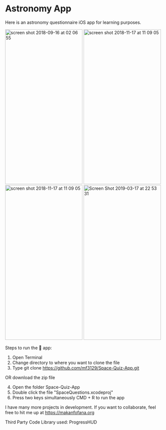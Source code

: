 # Astronomy App

Here is an astronomy questionnaire iOS app for learning purposes. 


<img width="250" height="500" alt="screen shot 2018-09-16 at 02 06 55" src="https://user-images.githubusercontent.com/43025563/48663045-6fe37780-ea58-11e8-8af7-6ca316f57daa.png"> <img  width="250" height="500" alt="screen shot 2018-11-17 at 11 09 05" src="https://media.giphy.com/media/1BgsR76YEOzExdO8dq/giphy.gif">
<img  width="250" height="500" alt="screen shot 2018-11-17 at 11 09 05" src="https://user-images.githubusercontent.com/43025563/48663108-395a2c80-ea59-11e8-86e7-e727f0dc899e.png">
<img  width="250" height="500" alt="Screen Shot 2019-03-17 at 22 53 31" src="https://user-images.githubusercontent.com/43025563/54503896-b0b8a380-4907-11e9-8ed9-8c3926bd3958.png">






Steps to run the 📱 app:

1. Open Terminal
2. Change directory to where you want to clone the file
3. Type git clone https://github.com/mf3129/Space-Quiz-App.git

OR download the zip file

4. Open the folder Space-Quiz-App
5. Double click the file "SpaceQuestions.xcodeproj"
6. Press two keys simultaneously CMD + R to run the app


I have many more projects in development. If you want to collaborate, feel free to hit me up at https://makanfofana.org

Third Party Code Library used: ProgressHUD

